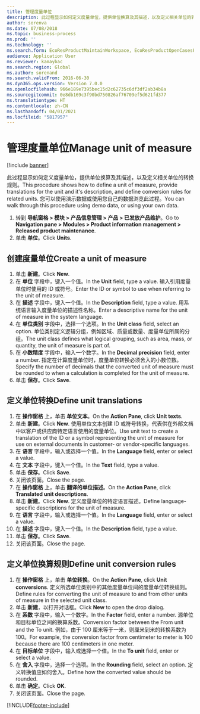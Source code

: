 ```yaml
---
title: 管理度量单位
description: 此过程显示如何定义度量单位，提供单位换算及其描述，以及定义相关单位的转换规则。
author: sorenva
ms.date: 07/08/2018
ms.topic: business-process
ms.prod: ''
ms.technology: ''
ms.search.form: EcoResProductMaintainWorkspace, EcoResProductOpenCasesFormPart, UnitOfMeasure, UnitOfMeasureReportingTranslation, UnitOfMeasureTranslation, UnitOfMeasureConversion, UnitOfMeasureConversionEditOrCreate, UnitOfMeasureLookup, UnitOfMeasureCalculator, UnitOfMeasureWizard, UnitOfMeasureLookupTest
audience: Application User
ms.reviewer: kamaybac
ms.search.region: Global
ms.author: sorenand
ms.search.validFrom: 2016-06-30
ms.dyn365.ops.version: Version 7.0.0
ms.openlocfilehash: 966e189e7395bec15d2c62735c6df3df2ab34b8a
ms.sourcegitcommit: 0e8db169c3f90bd750826af76709ef5d621fd377
ms.translationtype: HT
ms.contentlocale: zh-CN
ms.lasthandoff: 04/01/2021
ms.locfileid: "5817957"
---
```

# <a name="manage-unit-of-measure"></a><span data-ttu-id="d9915-103">管理度量单位</span><span class="sxs-lookup"><span data-stu-id="d9915-103">Manage unit of measure</span></span>

[!include [banner](../../includes/banner.md)]

<span data-ttu-id="d9915-104">此过程显示如何定义度量单位，提供单位换算及其描述，以及定义相关单位的转换规则。</span><span class="sxs-lookup"><span data-stu-id="d9915-104">This procedure shows how to define a unit of measure, provide translations for the unit and it's description, and define conversion rules for related units.</span></span> <span data-ttu-id="d9915-105">您可以使用演示数据或使用您自己的数据浏览此过程。</span><span class="sxs-lookup"><span data-stu-id="d9915-105">You can walk through this procedure using demo data, or using your own data.</span></span>

1. <span data-ttu-id="d9915-106">转到 **导航窗格 > 模块 > 产品信息管理 > 产品 > 已发放产品维护**。</span><span class="sxs-lookup"><span data-stu-id="d9915-106">Go to **Navigation pane > Modules > Product information management > Released product maintenance**.</span></span>
2. <span data-ttu-id="d9915-107">单击 **单位**。</span><span class="sxs-lookup"><span data-stu-id="d9915-107">Click **Units**.</span></span>

## <a name="create-a-unit-of-measure"></a><span data-ttu-id="d9915-108">创建度量单位</span><span class="sxs-lookup"><span data-stu-id="d9915-108">Create a unit of measure</span></span>
1. <span data-ttu-id="d9915-109">单击 **新建**。</span><span class="sxs-lookup"><span data-stu-id="d9915-109">Click **New**.</span></span>
2. <span data-ttu-id="d9915-110">在 **单位** 字段中，键入一个值。</span><span class="sxs-lookup"><span data-stu-id="d9915-110">In the **Unit** field, type a value.</span></span> <span data-ttu-id="d9915-111">输入引用度量单位时使用的 ID 或符号。</span><span class="sxs-lookup"><span data-stu-id="d9915-111">Enter the ID or symbol to use when referring to the unit of measure.</span></span>  
3. <span data-ttu-id="d9915-112">在 **描述** 字段中，键入一个值。</span><span class="sxs-lookup"><span data-stu-id="d9915-112">In the **Description** field, type a value.</span></span> <span data-ttu-id="d9915-113">用系统语言输入度量单位的描述性名称。</span><span class="sxs-lookup"><span data-stu-id="d9915-113">Enter a descriptive name for the unit of measure in the system language.</span></span>  
4. <span data-ttu-id="d9915-114">在 **单位类别** 字段中，选择一个选项。</span><span class="sxs-lookup"><span data-stu-id="d9915-114">In the **Unit class** field, select an option.</span></span> <span data-ttu-id="d9915-115">单位类别定义逻辑分组，例如区域、质量或数量、度量单位所属的分组。</span><span class="sxs-lookup"><span data-stu-id="d9915-115">The unit class defines what logical grouping, such as area, mass, or quantity, the unit of measure is part of.</span></span>  
5. <span data-ttu-id="d9915-116">在 **小数精度** 字段中，输入一个数字。</span><span class="sxs-lookup"><span data-stu-id="d9915-116">In the **Decimal precision** field, enter a number.</span></span> <span data-ttu-id="d9915-117">指定在计算度量单位时，度量单位转换必须舍入的小数位数。</span><span class="sxs-lookup"><span data-stu-id="d9915-117">Specify the number of decimals that the converted unit of measure must be rounded to when a calculation is completed for the unit of measure.</span></span>  
6. <span data-ttu-id="d9915-118">单击 **保存**。</span><span class="sxs-lookup"><span data-stu-id="d9915-118">Click **Save**.</span></span>

## <a name="define-unit-translations"></a><span data-ttu-id="d9915-119">定义单位转换</span><span class="sxs-lookup"><span data-stu-id="d9915-119">Define unit translations</span></span>
1. <span data-ttu-id="d9915-120">在 **操作窗格** 上，单击 **单位文本**。</span><span class="sxs-lookup"><span data-stu-id="d9915-120">On the **Action Pane**, click **Unit texts**.</span></span>
2. <span data-ttu-id="d9915-121">单击 **新建**。</span><span class="sxs-lookup"><span data-stu-id="d9915-121">Click **New**.</span></span> <span data-ttu-id="d9915-122">使用单位文本创建 ID 或符号转换，代表供在外部文档中以客户或供应商特定语言使用的度量单位。</span><span class="sxs-lookup"><span data-stu-id="d9915-122">Use unit text to create a translation of the ID or a symbol representing the unit of measure for use on external documents in customer- or vendor-specific languages.</span></span>  
3. <span data-ttu-id="d9915-123">在 **语言** 字段中，输入或选择一个值。</span><span class="sxs-lookup"><span data-stu-id="d9915-123">In the **Language** field, enter or select a value.</span></span>
4. <span data-ttu-id="d9915-124">在 **文本** 字段中，键入一个值。</span><span class="sxs-lookup"><span data-stu-id="d9915-124">In the **Text** field, type a value.</span></span>
5. <span data-ttu-id="d9915-125">单击 **保存**。</span><span class="sxs-lookup"><span data-stu-id="d9915-125">Click **Save**.</span></span>
6. <span data-ttu-id="d9915-126">关闭该页面。</span><span class="sxs-lookup"><span data-stu-id="d9915-126">Close the page.</span></span>
7. <span data-ttu-id="d9915-127">在 **操作窗格** 上，单击 **翻译的单位描述**。</span><span class="sxs-lookup"><span data-stu-id="d9915-127">On the **Action Pane**, click **Translated unit descriptions**.</span></span>
8. <span data-ttu-id="d9915-128">单击 **新建**。</span><span class="sxs-lookup"><span data-stu-id="d9915-128">Click **New**.</span></span> <span data-ttu-id="d9915-129">定义度量单位的特定语言描述。</span><span class="sxs-lookup"><span data-stu-id="d9915-129">Define language-specific descriptions for the unit of measure.</span></span>  
9. <span data-ttu-id="d9915-130">在 **语言** 字段中，输入或选择一个值。</span><span class="sxs-lookup"><span data-stu-id="d9915-130">In the **Language** field, enter or select a value.</span></span>
10. <span data-ttu-id="d9915-131">在 **描述** 字段中，键入一个值。</span><span class="sxs-lookup"><span data-stu-id="d9915-131">In the **Description** field, type a value.</span></span>
11. <span data-ttu-id="d9915-132">单击 **保存**。</span><span class="sxs-lookup"><span data-stu-id="d9915-132">Click **Save**.</span></span>
12. <span data-ttu-id="d9915-133">关闭该页面。</span><span class="sxs-lookup"><span data-stu-id="d9915-133">Close the page.</span></span>

## <a name="define-unit-conversion-rules"></a><span data-ttu-id="d9915-134">定义单位换算规则</span><span class="sxs-lookup"><span data-stu-id="d9915-134">Define unit conversion rules</span></span>
1. <span data-ttu-id="d9915-135">在 **操作窗格** 上，单击 **单位转换**。</span><span class="sxs-lookup"><span data-stu-id="d9915-135">On the **Action Pane**, click **Unit conversions**.</span></span> <span data-ttu-id="d9915-136">定义所选单位类别中的其他度量单位间的度量单位转换规则。</span><span class="sxs-lookup"><span data-stu-id="d9915-136">Define rules for converting the unit of measure to and from other units of measure in the selected unit class.</span></span>  
2. <span data-ttu-id="d9915-137">单击 **新建**，以打开对话框。</span><span class="sxs-lookup"><span data-stu-id="d9915-137">Click **New** to open the drop dialog.</span></span>
3. <span data-ttu-id="d9915-138">在 **系数** 字段中，输入一个数字。</span><span class="sxs-lookup"><span data-stu-id="d9915-138">In the **Factor** field, enter a number.</span></span> <span data-ttu-id="d9915-139">源单位和目标单位之间的换算系数。</span><span class="sxs-lookup"><span data-stu-id="d9915-139">Conversion factor between the From unit and the To unit.</span></span> <span data-ttu-id="d9915-140">例如，由于 100 厘米等于一米，则厘米到米的转换系数为 100。</span><span class="sxs-lookup"><span data-stu-id="d9915-140">For example, the conversion factor from centimeter to meter is 100 because there are 100 centimeters in one meter.</span></span>  
4. <span data-ttu-id="d9915-141">在 **目标单位** 字段中，输入或选择一个值。</span><span class="sxs-lookup"><span data-stu-id="d9915-141">In the **To unit** field, enter or select a value.</span></span>
5. <span data-ttu-id="d9915-142">在 **舍入** 字段中，选择一个选项。</span><span class="sxs-lookup"><span data-stu-id="d9915-142">In the **Rounding** field, select an option.</span></span> <span data-ttu-id="d9915-143">定义转换值应如何舍入。</span><span class="sxs-lookup"><span data-stu-id="d9915-143">Define how the converted value should be rounded.</span></span>  
6. <span data-ttu-id="d9915-144">单击 **确定**。</span><span class="sxs-lookup"><span data-stu-id="d9915-144">Click **OK**.</span></span>
7. <span data-ttu-id="d9915-145">关闭该页面。</span><span class="sxs-lookup"><span data-stu-id="d9915-145">Close the page.</span></span>



[!INCLUDE[footer-include](../../../includes/footer-banner.md)]